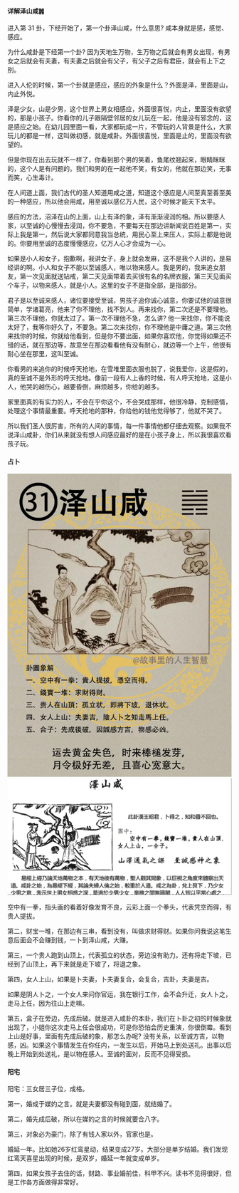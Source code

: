 #### 详解泽山咸䷞

进入第 31 卦，下经开始了，第一个卦泽山咸，什么意思? 咸本身就是感，感觉、感应。

为什么咸卦是下经第一个卦? 因为天地生万物，生万物之后就会有男女出现，有男女之后就会有夫妻，有夫妻之后就会有父子，有父子之后有君臣，就会有上下之别。

进入人伦的时候，第一个卦就是感应，感应的外象是什么？外面是泽，里面是山，内止外悦。

泽是少女，山是少男，这个世界上男女相感应，外面很喜悦，内止，里面没有欲望的，那是小孩子。你看你的儿子跟隔壁邻居的女儿玩在一起，他是没有邪念的，这是感应之始。在幼儿园里面一看，大家都玩成一片，不管玩的人背景是什么，大家玩儿的都是一样，这叫做初感，就是咸卦。外面很喜悦，里面是止的，里面没有欲望的。

但是你现在出去玩就不一样了，你看到那个男的笑着，鱼尾纹翘起来，眼睛眯眯的，这个人是有问题的。我们和男的在一起他不笑，有女的，他就在那边笑，无事而笑，心生毒计。

在人间道上面，我们古代的圣人知道用咸之道，知道这个感应是人间至真至善至美的一种感应，所以他会用咸，用至诚以感亿万人民，这个时候才能天下太平。

感应的方法，沼泽在山的上面，山上有泽的象，泽有渐渐浸润的相。所以要感人家，以至诚的心慢慢去浸润，你不要急，不要每天在那边讲新闻说百姓是第一，实际上我是第一，然后说大家都同意我当总统，用民心至上来压人，实际上都是他说的。你要用至诚的态度慢慢感应，亿万人心才会成为一心。

如果是小人和女子，抱歉啊，我讲女子，身上就会发麻，这不是我个人讲的，是易经讲的啊。小人和女子不能以至诚感人，唯以物来感人。我是男的，我来追女朋友，第一次见面就送钻戒，第二天见面带着去买很有名的名牌衣服，第三天见面买个车子，以物来感人，就是小人。这里的女子不是指全部，是指部分。

君子是以至诚来感人，诸位要接受至诚，男孩子追你诚心诚意，你要试他的诚意很简单，学诸葛亮，他来了你不理他，找不到人。再来找你，第二次还是不要理他。第三次不理他，你就太过了。第一次不理他不急，怎么讲? 他一来找你，你不能说太好了，我等你好久了，不要急。第二次来找你，你不理他是中庸之道。第三次他来找你的时候，你就给他看到，但是你不要出面，如果你喜欢他，你觉得如果还不错的话，就在那边等，故意坐在那边看看他有没有耐心，就边等一个上午，他很有耐心坐在那里，这叫至诚。

你看男的来追你的时候呼天抢地，在雪堆里面衣服也脱了，说我爱你，这是假的，真的至诚不是外形的呼天抢地。像前一段有人上香的时候，有人呼天抢地，这是小人，他哭的越伤心，越要昏倒，麻烦越多，你给的越多。 

家里面真的有实力的人，不会在乎你这个，不会哭成那样，他很冷静，克制感情，处理这个事情最重要。呼天抢地的那种，你给他的钱他觉得够了，他就不哭了。

所以我们圣人很厉害，所有的人间的事情，每一件事情他都仔细去观察。如果我不说泽山咸卦，你们从来就没有想人间感应最好的是在小孩子身上，所以我很喜欢看孩子玩。

#### 占卜

![图片](../img/泽山咸.jpg)
![图片](../img/泽山咸2.jpg)

空中有一拳，指头画的看着好像发育不良，云彩上面一个拳头，代表凭空而得，有贵人提拔。

第二，财宝一堆，在那边有三串，看到没有，叫做求财得财。如果你问我说这笔生意后面会不会赚到钱，一卜到泽山咸，大赚。

第三，一个贵人跑到山顶上，代表孤立的状态，旁边没有助力。还有将走下坡，已经到了山顶上，再下来就是走下坡了，将退之象。

第四，女人上山，如果是卜夫妻，卜夫妻复合，会复合，吉卦，夫妻是吉。

如果是阴人卜之，一个女人来问你官运，我在银行工作，会不会升迁，女人卜之，走马上任，因为往山上走嘛。

第五，盒子在旁边，先成后破。就是进入咸卦的本卦，我们在卜卦之初的时候象就出现了，小姐你这次走马上任会很成功，可是你恐怕会历史重演，你很倒霉。看到上山是好事，里面有先成后破的象，那怎么办呢? 没有关系，以至诚方吉，以物感，凶。如果这个事情发生在你任内，一发生以后，开始马上到处送礼。出事以后晚上开始到处送礼，是以物在感人。至诚的面对，反而不见得受损。

#### 阳宅

阳宅：三女居三子位，成格。

第一，婚成于媒妁之言。就是夫妻都没有碰到面，就结婚了。

第二，婚先成后破，所以在媒妁之言的时候就要合八字。

第三，对象必为豪门，除了有钱人家以外，官家也是。

婚延一年。比如她26岁红鸾星动，结果变成27岁。大部分是单岁结婚。我们发现红鸾天喜星出现的时候，是双岁，婚延一年就变成单岁。

第四，如果女孩子去住的话，财路、事业婚前佳，科甲不兴。读书不见得很好，但是工作各方面做得非常好。